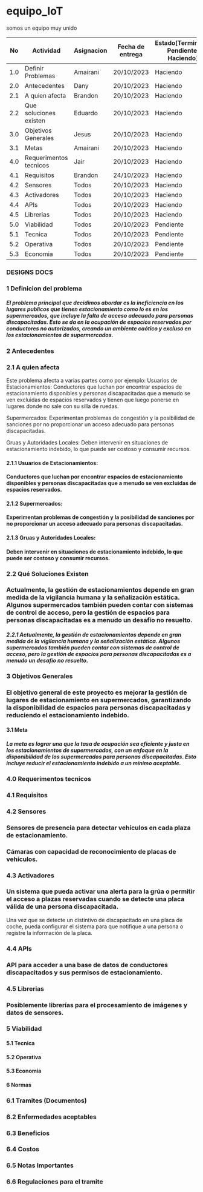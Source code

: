 # equipo_IoT
somos un equipo muy unido

|No|Actividad|Asignacion|Fecha de entrega|Estado[Terminado, Pendiente, Haciendo]|
|--|--|--|--|--|
|1.0|Definir Problemas|Amairani|20/10/2023|Haciendo|
|2.0|Antecedentes|Dany|20/10/2023|Haciendo|
|2.1|A quien afecta|Brandon|20/10/2023|Haciendo|
|2.2|Que soluciones existen|Eduardo|20/10/2023|Haciendo|
|3.0|Objetivos Generales|Jesus|20/10/2023|Haciendo|
|3.1|Metas|Amairani|20/10/2023|Haciendo|
|4.0|Requerimentos tecnicos|Jair|20/10/2023|Haciendo|
|4.1|Requisitos|Brandon|24/10/2023|Haciendo|
|4.2|Sensores|Todos|20/10/2023|Haciendo|
|4.3|Activadores|Todos|20/10/2023|Haciendo|
|4.4|APIs|Todos|20/10/2023|Haciendo|
|4.5|Librerias|Todos|20/10/2023|Haciendo|
|5.0|Viabilidad|Todos|20/10/2023|Pendiente|
|5.1|Tecnica|Todos|20/10/2023|Pendiente|
|5.2|Operativa|Todos|20/10/2023|Pendiente|
|5.3|Economia|Todos|20/10/2023|Pendiente|

### DESIGNS DOCS

### 1 Definicion del problema
##### El problema principal que decidimos abordar es la ineficiencia en los lugares publicos que tienen estacionamiento como lo es en los supermercados, que incluye la falta de acceso adecuado para personas discapacitadas. Esto se da en la ocupación de espacios reservados por conductores no autorizados, creando un ambiente caótico y excluso en los estacionamientos de supermercados.


### 2 Antecedentes
### 2.1 A quien afecta
Este problema afecta a varias partes como por ejemplo:
Usuarios de Estacionamientos: Conductores que luchan por encontrar espacios de estacionamiento disponibles y personas discapacitadas que a menudo se ven excluidas de espacios reservados y tienen que luego ponerse en lugares donde no sale con su silla de ruedas.

Supermercados: Experimentan problemas de congestión y la posibilidad de sanciones por no proporcionar un acceso adecuado para personas discapacitadas.

Gruas y Autoridades Locales: Deben intervenir en situaciones de estacionamiento indebido, lo que puede ser costoso y consumir recursos.
#### 2.1.1 Usuarios de Estacionamientos: 
#### Conductores que luchan por encontrar espacios de estacionamiento disponibles y personas discapacitadas que a menudo se ven excluidas de espacios reservados.
#### 2.1.2 Supermercados:
#### Experimentan problemas de congestión y la posibilidad de sanciones por no proporcionar un acceso adecuado para personas discapacitadas.
#### 2.1.3 Gruas y Autoridades Locales: 
#### Deben intervenir en situaciones de estacionamiento indebido, lo que puede ser costoso y consumir recursos. 


### 2.2 Qué Soluciones Existen

### Actualmente, la gestión de estacionamientos depende en gran medida de la vigilancia humana y la señalización estática. Algunos supermercados también pueden contar con sistemas de control de acceso, pero la gestión de espacios para personas discapacitadas es a menudo un desafío no resuelto.

##### 2.2.1 Actualmente, la gestión de estacionamientos depende en gran medida de la vigilancia humana y la señalización estática. Algunos supermercados también pueden contar con sistemas de control de acceso, pero la gestión de espacios para personas discapacitadas es a menudo un desafío no resuelto.


### 3 Objetivos Generales
### El objetivo general de este proyecto es mejorar la gestión de lugares de estacionamiento en supermercados, garantizando la disponibilidad de espacios para personas discapacitadas y reduciendo el estacionamiento indebido.

#### 3.1 Meta
##### La meta es lograr una que la tasa de ocupación sea eficiente y justa en los estacionamientos de supermercados, con un enfoque en la disponibilidad de los supermercados para personas discapacitadas. Esto incluye reducir el estacionamiento indebido a un mínimo aceptable.

### 4.0 Requerimentos tecnicos
### 4.1 Requisitos
### 4.2 Sensores
### Sensores de presencia para detectar vehículos en cada plaza de estacionamiento.
### Cámaras con capacidad de reconocimiento de placas de vehículos.
### 4.3 Activadores
### Un sistema que pueda activar una alerta para la grúa o permitir el acceso a plazas reservadas cuando se detecte una placa válida de una persona discapacitada.
Una vez que se detecte un distintivo de discapacitado en una placa de coche, pueda configurar el sistema para que notifique a una persona o registre la información de la placa.
### 4.4 APIs
### API para acceder a una base de datos de conductores discapacitados y sus permisos de estacionamiento.
### 4.5 Librerias
### Posiblemente librerías para el procesamiento de imágenes y datos de sensores.
### 5 Viabilidad
#### 5.1 Tecnica
#### 5.2 Operativa
#### 5.3 Economia
#### 6 Normas
### 6.1 Tramites (Documentos)
### 6.2 Enfermedades aceptables
### 6.3 Beneficios
### 6.4 Costos
### 6.5 Notas Importantes 
### 6.6 Regulaciones para el tramite 

    
